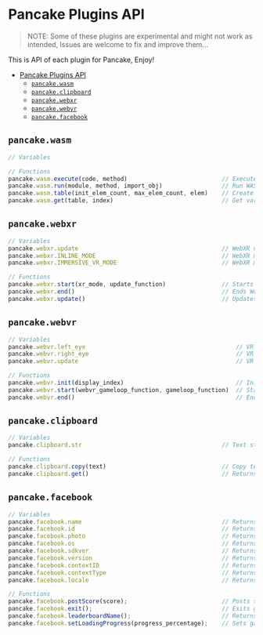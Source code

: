 # Pancake Plugins API

> NOTE: Some of these plugins are experimental and might not work as intended, Issues are welcome to fix and improve them...

This is API of each plugin for Pancake, Enjoy!

- [Pancake Plugins API](#pancake-plugins-api)
  - [`pancake.wasm`](#pancakewasm)
  - [`pancake.clipboard`](#pancakeclipboard)
  - [`pancake.webxr`](#pancakewebxr)
  - [`pancake.webvr`](#pancakewebvr)
  - [`pancake.facebook`](#pancakefacebook)
  
## `pancake.wasm`

```js
// Variables

// Functions
pancake.wasm.execute(code, method)							 // Execute WASM code from array with method (default method is "main")
pancake.wasm.run(module, method, import_obj)				 // Run WASM module from file with method with imports object
pancake.wasm.table(init_elem_count, max_elem_count, elem)	 // Create new WASM table with initial and maximum elements count, And with type of element
pancake.wasm.get(table, index)				 				 // Get variable from WebAssembly.Table table with index
```

## `pancake.webxr`

```js
// Variables
pancake.webxr.update										 // WebXR update function
pancake.webxr.INLINE_MODE									 // WebXR mode "inline"
pancake.webxr.IMMERSIVE_VR_MODE								 // WebXR mode "immersive-vr"

// Functions
pancake.webxr.start(xr_mode, update_function)				 // Starts WebXR session with mode and function to use it!
pancake.webxr.end()											 // Ends WebXR session
pancake.webxr.update()										 // Updates WebXR session inside WebXR session update function
```

## `pancake.webvr`

```js
// Variables
pancake.webvr.left_eye											 // VR Display's left eye
pancake.webvr.right_eye											 // VR Display's right eye
pancake.webvr.update											 // VR Display update function

// Functions
pancake.webvr.init(display_index)								 // Initializes WebVR state with VRDisplay index (Default display index is 0)
pancake.webvr.start(webvr_gameloop_function, gameloop_function)	 // Starts WebVR display and switches game loop from function gameloop_function to function webvr_gameloop_function
pancake.webvr.end()												 // Ends WebVR display
```

## `pancake.clipboard`

```javascript
// Variables
pancake.clipboard.str										 // Text stored when you get it by pancake.clipboard.get()

// Functions
pancake.clipboard.copy(text)								 // Copy text to clipboard
pancake.clipboard.get()										 // Returns last text copied to clipboard
```

## `pancake.facebook`

```js
// Variables
pancake.facebook.name										 // Returns Facebook player name
pancake.facebook.id											 // Returns Facebook player ID
pancake.facebook.photo										 // Returns Facebool player photo as base64 image
pancake.facebook.os											 // Returns OS
pancake.facebook.sdkver										 // Returns FBInstant SDK version
pancake.facebook.version									 // Returns Same as previous
pancake.facebook.contextID									 // Returns ID of context
pancake.facebook.contextType								 // Returns context type
pancake.facebook.locale										 // Returns locale (Languages)

// Functions
pancake.facebook.postScore(score);							 // Posts score to leaderboard
pancake.facebook.exit();									 // Exits game
pancake.facebook.leaderboardName();							 // Returns current leaderboard name
pancake.facebook.setLoadingProgress(progress_percentage);	 // Sets game loading progress
```